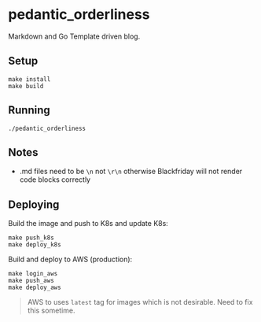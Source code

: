 # pedantic_orderliness

Markdown and Go Template driven blog.

## Setup

```
make install
make build
```

## Running

```
./pedantic_orderliness
```

## Notes

* .md files need to be `\n` not `\r\n` otherwise Blackfriday will not render code blocks correctly

## Deploying

Build the image and push to K8s and update K8s:
```
make push_k8s
make deploy_k8s
```

Build and deploy to AWS (production):
```
make login_aws
make push_aws
make deploy_aws
```

> AWS to uses `latest` tag for images which is not desirable. Need to fix this sometime.
